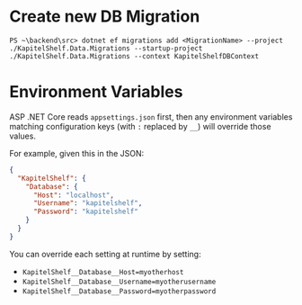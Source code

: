 # Create new DB Migration

```pwsh
PS ~\backend\src> dotnet ef migrations add <MigrationName> --project ./KapitelShelf.Data.Migrations --startup-project ./KapitelShelf.Data.Migrations --context KapitelShelfDBContext
```

# Environment Variables

ASP .NET Core reads `appsettings.json` first, then any environment variables matching configuration keys (with `:` replaced by `__`) will override those values.

For example, given this in the JSON:

```json
{
  "KapitelShelf": {
    "Database": {
      "Host": "localhost",
      "Username": "kapitelshelf",
      "Password": "kapitelshelf"
    }
  }
}
```

You can override each setting at runtime by setting:

- `KapitelShelf__Database__Host=myotherhost`
- `KapitelShelf__Database__Username=myotherusername`
- `KapitelShelf__Database__Password=myotherpassword`
